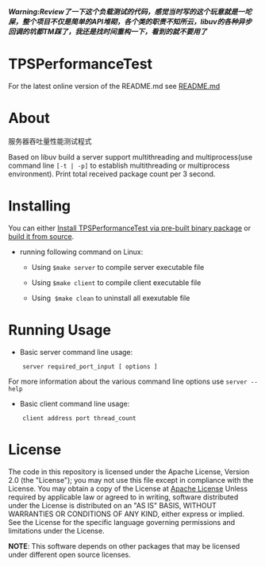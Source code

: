 ***Warning:Review了一下这个负载测试的代码，感觉当时写的这个玩意就是一坨屎，整个项目不仅是简单的API堆砌，各个类的职责不知所云，libuv的各种异步回调的坑都TM踩了，我还是找时间重构一下，看到的就不要用了***
# TPSPerformanceTest
For the latest online version of the README.md see [README.md](https://github.com/Scarlett/TPSPerformanceTest/blob/master/README.md)

# About

服务器吞吐量性能测试程式

Based on libuv build a server support multithreading and multiprocess(use command line `[-t | -p]` to establish multithreading or multiprocess environment). Print total received package count per 3 second.

# Installing 

You can either [Install TPSPerformanceTest via pre-built binary package](https://github.com/Scarlett/TPSPerformanceTest/bin) or [build it from source](https://github.com/ScarlettCanaan/TPSPerformance/src).
        
- running following command on Linux:

    -    Using ```$make server``` to compile server executable file
      
    -    Using ```$make client``` to compile client executable file
        
    -    Using  ```$make clean``` to uninstall all exexutable file


# Running Usage

-   Basic server command line usage:

```
    server required_port_input [ options ]
```

For more information about the various command line options use `server --help` 

-   Basic client command line usage:
```
    client address port thread_count
```
# License

The code in this repository is licensed under the Apache License, Version 2.0 (the "License");
you may not use this file except in compliance with the License.
You may obtain a copy of the License at
[Apache License](http://www.apache.org/licenses/LICENSE-2.0)
Unless required by applicable law or agreed to in writing, software
    distributed under the License is distributed on an "AS IS" BASIS,
    WITHOUT WARRANTIES OR CONDITIONS OF ANY KIND, either express or implied.
    See the License for the specific language governing permissions and
    limitations under the License.

**NOTE**: This software depends on other packages that may be licensed under different open source licenses.

